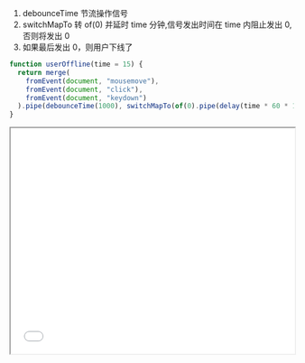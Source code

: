 1. debounceTime 节流操作信号
2. switchMapTo 转 of(0) 并延时 time 分钟,信号发出时间在 time 内阻止发出 0,否则将发出 0
3. 如果最后发出 0，则用户下线了

```ts
function userOffline(time = 15) {
  return merge(
    fromEvent(document, "mousemove"),
    fromEvent(document, "click"),
    fromEvent(document, "keydown")
  ).pipe(debounceTime(1000), switchMapTo(of(0).pipe(delay(time * 60 * 1000))));
}
```

<iframe src="./root/rxjs/user_offline_demo.html" width="100%" height="400"></iframe>
